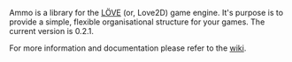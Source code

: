 Ammo is a library for the [LÖVE](http://love2d.org) (or, Love2D) game engine. It's purpose is to provide a simple, flexible organisational structure for your games. The current version is 0.2.1.

For more information and documentation please refer to the [wiki](https://github.com/BlackBulletIV/ammo/wiki).
